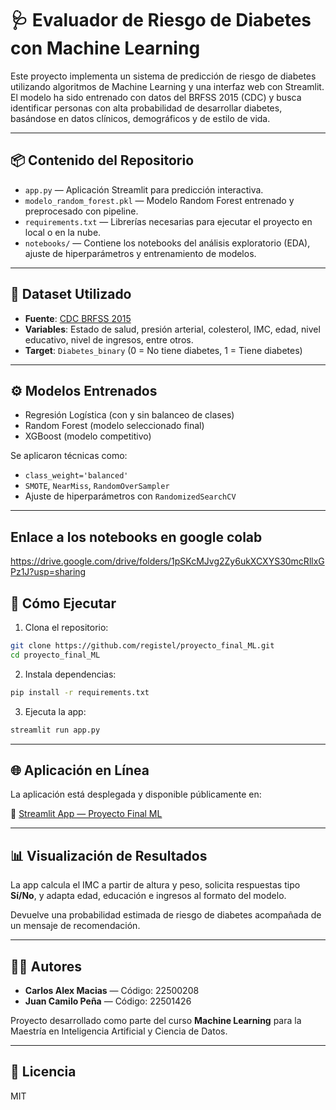 
# 🩺 Evaluador de Riesgo de Diabetes con Machine Learning

Este proyecto implementa un sistema de predicción de riesgo de diabetes utilizando algoritmos de Machine Learning y una interfaz web con Streamlit. El modelo ha sido entrenado con datos del BRFSS 2015 (CDC) y busca identificar personas con alta probabilidad de desarrollar diabetes, basándose en datos clínicos, demográficos y de estilo de vida.

---

## 📦 Contenido del Repositorio

- `app.py` — Aplicación Streamlit para predicción interactiva.
- `modelo_random_forest.pkl` — Modelo Random Forest entrenado y preprocesado con pipeline.
- `requirements.txt` — Librerías necesarias para ejecutar el proyecto en local o en la nube.
- `notebooks/` — Contiene los notebooks del análisis exploratorio (EDA), ajuste de hiperparámetros y entrenamiento de modelos.

---

## 🧪 Dataset Utilizado

- **Fuente**: [CDC BRFSS 2015](https://www.kaggle.com/datasets/alexteboul/diabetes-health-indicators-dataset)
- **Variables**: Estado de salud, presión arterial, colesterol, IMC, edad, nivel educativo, nivel de ingresos, entre otros.
- **Target**: `Diabetes_binary` (0 = No tiene diabetes, 1 = Tiene diabetes)

---

## ⚙️ Modelos Entrenados

- Regresión Logística (con y sin balanceo de clases)
- Random Forest (modelo seleccionado final)
- XGBoost (modelo competitivo)

Se aplicaron técnicas como:
- `class_weight='balanced'`
- `SMOTE`, `NearMiss`, `RandomOverSampler`
- Ajuste de hiperparámetros con `RandomizedSearchCV`

---

## Enlace a los notebooks en google colab
https://drive.google.com/drive/folders/1pSKcMJvg2Zy6ukXCXYS30mcRllxGPz1J?usp=sharing

## 🚀 Cómo Ejecutar

1. Clona el repositorio:
```bash
git clone https://github.com/registel/proyecto_final_ML.git
cd proyecto_final_ML
```

2. Instala dependencias:
```bash
pip install -r requirements.txt
```

3. Ejecuta la app:
```bash
streamlit run app.py
```

---

## 🌐 Aplicación en Línea

La aplicación está desplegada y disponible públicamente en:

🔗 [Streamlit App — Proyecto Final ML](https://proyectofinalml-izxj6pyn34xb9idctwqrwx.streamlit.app/)

---

## 📊 Visualización de Resultados

La app calcula el IMC a partir de altura y peso, solicita respuestas tipo **Sí/No**, y adapta edad, educación e ingresos al formato del modelo.

Devuelve una probabilidad estimada de riesgo de diabetes acompañada de un mensaje de recomendación.

---

## 👨‍💻 Autores

- **Carlos Alex Macias** — Código: 22500208  
- **Juan Camilo Peña** — Código: 22501426

Proyecto desarrollado como parte del curso **Machine Learning** para la Maestría en Inteligencia Artificial y Ciencia de Datos.

---

## 📄 Licencia

MIT
